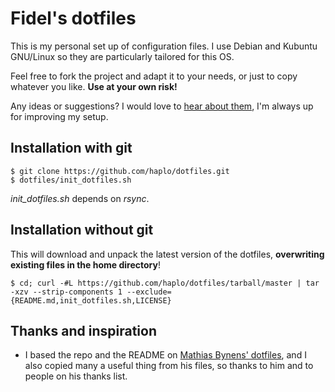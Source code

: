 Fidel's dotfiles
================

This is my personal set up of configuration files. I use Debian and Kubuntu GNU/Linux
so they are particularly tailored for this OS.

Feel free to fork the project and adapt it to your needs, or just to
copy whatever you like. **Use at your own risk!**

Any ideas or suggestions? I would love to
[hear about them](https://github.com/haplo/dotfiles/issues),
I'm always up for improving my setup.

Installation with git
---------------------

    $ git clone https://github.com/haplo/dotfiles.git
    $ dotfiles/init_dotfiles.sh

*init_dotfiles.sh* depends on *rsync*.

Installation without git
------------------------

This will download and unpack the latest version of the dotfiles,
**overwriting existing files in the home directory**!

    $ cd; curl -#L https://github.com/haplo/dotfiles/tarball/master | tar -xzv --strip-components 1 --exclude={README.md,init_dotfiles.sh,LICENSE}

Thanks and inspiration
----------------------

* I based the repo and the README on
  [Mathias Bynens' dotfiles](https://github.com/mathiasbynens/dotfiles),
  and I also copied many a useful thing from his files, so thanks to
  him and to people on his thanks list.
